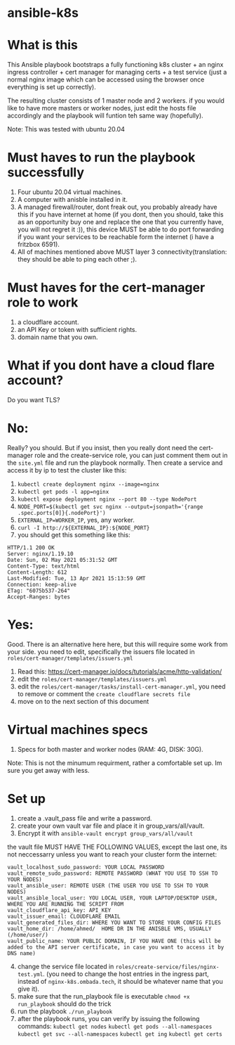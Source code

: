 # ansible-k8s

# What is this
This Ansible playbook bootstraps a fully functioning k8s cluster + an nginx ingress controller + cert manager for managing certs + a test service (just a normal nginx image which can be accessed using the browser once everything is set up correctly).

The resulting cluster consists of 1 master node and 2 workers. if you would like to have more masters or worker nodes, just edit the hosts file accordingly and the playbook will funtion teh same way (hopefully).

Note: This was tested with ubuntu 20.04

# Must haves to run the playbook successfully
1. Four ubuntu 20.04 virtual machines.
2. A computer with anisble installed in it.
3. A managed firewall/router, dont freak out, you probably already have this if you have internet at home (if you dont, then you should, take this as an opportunity buy one and replace the one that you currently have, you will not regret it :)), this device MUST be able to do port forwarding if you want your services to be reachable form the internet (i have a fritzbox 6591).
4. All of machines mentioned above MUST layer 3 connectivity(translation: they should be able to ping each other ;).

# Must haves for the cert-manager role to work
1. a cloudflare account.
2. an API Key or token with sufficient rights.
3. domain name that you own.

# What if you dont have a cloud flare account?
Do you want TLS?
# No:
Really? you should. But if you insist, then you really dont need the cert-manager role and the create-service role, you can just comment them out in the ``` site.yml ``` file and run the playbook normally. Then create a service and access it by ip to test the cluster like this: 
1. ``` kubectl create deployment nginx --image=nginx ```
2. ``` kubectl get pods -l app=nginx ```
3. ``` kubectl expose deployment nginx --port 80 --type NodePort ```
4. ``` NODE_PORT=$(kubectl get svc nginx --output=jsonpath='{range .spec.ports[0]}{.nodePort}') ```
5. ``` EXTERNAL_IP=WORKER_IP ```, yes, any worker.
6. ``` curl -I http://${EXTERNAL_IP}:${NODE_PORT} ```
7. you should get this something like this:


```
HTTP/1.1 200 OK
Server: nginx/1.19.10
Date: Sun, 02 May 2021 05:31:52 GMT
Content-Type: text/html
Content-Length: 612
Last-Modified: Tue, 13 Apr 2021 15:13:59 GMT
Connection: keep-alive
ETag: "6075b537-264"
Accept-Ranges: bytes
```

# Yes:
Good.
There is an alternative here here, but this will require some work from your side. you need to edit, specifically the issuers file located in ``` roles/cert-manager/templates/issuers.yml ```

1. Read this: https://cert-manager.io/docs/tutorials/acme/http-validation/
2. edit the ``` roles/cert-manager/templates/issuers.yml ```
3. edit the ``` roles/cert-manager/tasks/install-cert-manager.yml ```, you need to remove or comment the ``` create cloudflare secrets file ``` 
4. move on to the next section of this document

# Virtual machines specs
1. Specs for both master and worker nodes (RAM: 4G, DISK: 30G).

Note: This is not the minumum requirment, rather a comfortable set up. Im sure you get away with less.

<!-- # Prerequistes for running the cluster successfully
1. Understanding PKI's and how certificates based authentication work
2. An understanding of basic network concepts 
3. An understanding of what containers are and how they work -->

# Set up

1. create a .vault_pass file and write a password.
2. create your own vault var file and place it in group_vars/all/vault.
3. Encrypt it with ``` ansible-vault encrypt group_vars/all/vault ```
 
the vault file MUST HAVE THE FOLLOWING VALUES, except the last one, its not neccessarry unless you want to reach your cluster form the internet:

```
vault_localhost_sudo_password: YOUR LOCAL PASSWORD
vault_remote_sudo_password: REMOTE PASSWORD (WHAT YOU USE TO SSH TO YOUR NODES)
vault_ansible_user: REMOTE USER (THE USER YOU USE TO SSH TO YOUR NODES)
vault_ansible_local_user: YOU LOCAL USER, YOUR LAPTOP/DESKTOP USER, WHERE YOU ARE RUNNING THE SCRIPT FROM
vault_cloudflare_api_key: API_KEY 
vault_issuer_email: CLOUDFLARE EMAIL
vault_generated_files_dir: WHERE YOU WANT TO STORE YOUR CONFIG FILES
vault_home_dir: /home/ahmed/  HOME DR IN THE ANISBLE VMS, USUALLY (/home/user/)
vault_public_name: YOUR PUBLIC DOMAIN, IF YOU HAVE ONE (this will be added to the API server certificate, in case you want to access it by DNS name)
```
4. change the service file located in ``` roles/create-service/files/nginx-test.yml ```. (you need to change the host entries in the ingress part, instead of ``` nginx-k8s.ombada.tech ```, it should be whatever name that you give it). 
6. make sure that the run_playbook file is executable ``` chmod +x run_playbook ``` should do the trick
7. run the playbook ```./run_playbook ```
8. after the playbook runs, you can verify by issuing the following commands:
 ``` kubectl get nodes ```
 ``` kubectl get pods --all-namespaces ```
 ``` kubectl get svc --all-namespaces ```
 ``` kubectl get ing ```
 ``` kubectl get certs ```
 
 
